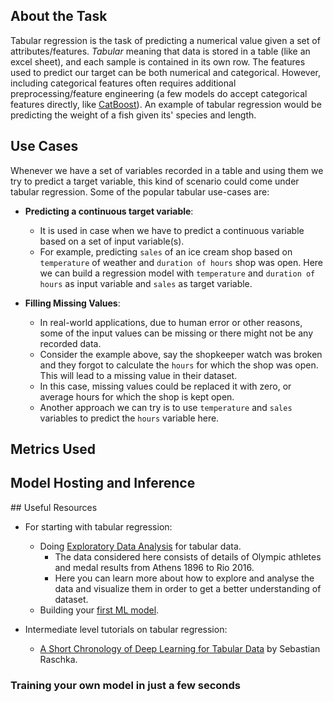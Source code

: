 ## About the Task

Tabular regression is the task of predicting a numerical value given a set of attributes/features. *Tabular* meaning that data is stored in a table (like an excel sheet), and each sample is contained in its own row. The features used to predict our target can be both numerical and categorical. However, including categorical features often requires additional preprocessing/feature engineering (a few models do accept categorical features directly, like [CatBoost](https://catboost.ai/)). An example of tabular regression would be predicting the weight of a fish given its' species and length.

## Use Cases
Whenever we have a set of variables recorded in a table and using them we try to predict a target variable, this kind of scenario could come under tabular regression. Some of the popular tabular use-cases are:

- **Predicting a continuous target variable**: 
  - It is used in case when we have to predict a continuous variable based on a set of input variable(s).
  - For example, predicting `sales` of an ice cream shop based on `temperature` of weather and `duration of hours` shop was open. Here we can build a regression model with `temperature` and `duration of hours` as input variable and `sales` as target variable.

- **Filling Missing Values**:
  - In real-world applications, due to human error or other reasons, some of the input values can be missing or there might not be any recorded data. 
  - Consider the example above, say the shopkeeper watch was broken and they forgot to calculate the `hours` for which the shop was open. This will lead to a missing value in their dataset.
  - In this case, missing values could be replaced it with zero, or average hours for which the shop is kept open.
  - Another approach we can try is to use `temperature` and `sales` variables to predict the `hours` variable here.

## Metrics Used


## Model Hosting and Inference



## Useful Resources

- For starting with tabular regression:
    - Doing [Exploratory Data Analysis](https://neptune.ai/blog/exploratory-data-analysis-for-tabular-data) for tabular data. 
      - The data considered here consists of details of Olympic athletes and medal results from Athens 1896 to Rio 2016. 
      - Here you can learn more about how to explore and analyse the data and visualize them in order to get a better understanding of dataset.
    - Building your [first ML model](https://www.kaggle.com/code/dansbecker/your-first-machine-learning-model).

- Intermediate level tutorials on tabular regression:
    - [A Short Chronology of Deep Learning for Tabular Data](https://sebastianraschka.com/blog/2022/deep-learning-for-tabular-data.html) by Sebastian Raschka.

### Training your own model in just a few seconds
